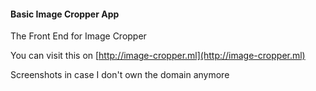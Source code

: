 #### Basic Image Cropper App

The Front End for Image Cropper

You can visit this on [http://image-cropper.ml](http://image-cropper.ml)

Screenshots in case I don't own the domain anymore

